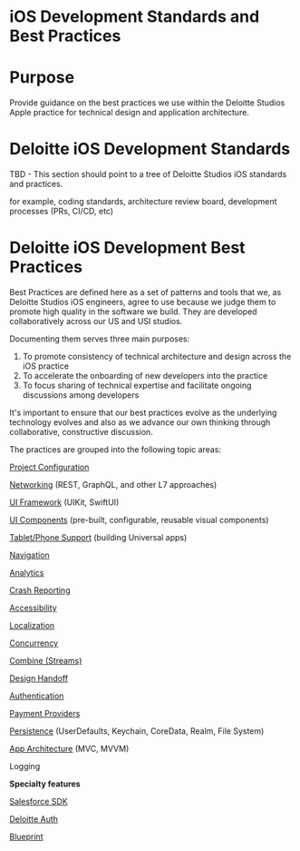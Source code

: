# iOS Development Standards and Best Practices

# Purpose

Provide guidance on the best practices we use within the Deloitte Studios Apple practice for technical design and application architecture.

# Deloitte iOS Development Standards

TBD - This section should point to a tree of Deloitte Studios iOS standards and practices.

for example, coding standards, architecture review board, development processes (PRs, CI/CD, etc)

# Deloitte iOS Development Best Practices

Best Practices are defined here as a set of patterns and tools that we, as Deloitte Studios iOS engineers, agree to use because we judge them to promote high quality in the software we build. They are developed collaboratively across our US and USI studios. 

Documenting them serves three main purposes:

1. To promote consistency of technical architecture and design across the iOS practice
2. To accelerate the onboarding of new developers into the practice
3. To focus sharing of technical expertise and facilitate ongoing discussions among developers

It's important to ensure that our best practices evolve as the underlying technology evolves and also as we advance our own thinking through collaborative, constructive discussion.

The practices are grouped into the following topic areas: 

[Project Configuration](ProjectConfiguration/build-configurations.md)

[Networking](Networking/Networking.md) (REST, GraphQL, and other L7 approaches)

[UI Framework](UIFramework/UIFramework.md) (UIKit, SwiftUI)

[UI Components](UIComponents/UIComponents.md) (pre-built, configurable, reusable visual components)

[Tablet/Phone Support](UniversalApps/UniversalApps.md) (building Universal apps)

[Navigation](Navigation/Navigation.md)

[Analytics]()

[Crash Reporting](CrashReporting/CrashReporting.md)

[Accessibility](Accessibility/Accessibility.md)

[Localization](Localization/internationalization.md)

[Concurrency](Concurrency/Concurrency.md)

[Combine (Streams)](Combine/Combine.md)

[Design Handoff](DesignHandoff/DesignHandoff.md)

[Authentication](Authentication/Authentication.md)

[Payment Providers](Payments/Payments.md)

[Persistence](Persistence/Persistence.md) (UserDefaults, Keychain, CoreData, Realm, File System)

[App Architecture](AppArchitecture/AppArchitecture.md) (MVC, MVVM)

Logging

**Specialty features**

[Salesforce SDK](Salesforce/Salesforce.md)

[Deloitte Auth](DeloitteAuth/DeloitteAuth.md)

[Blueprint](Blueprint/Blueprint.md)

